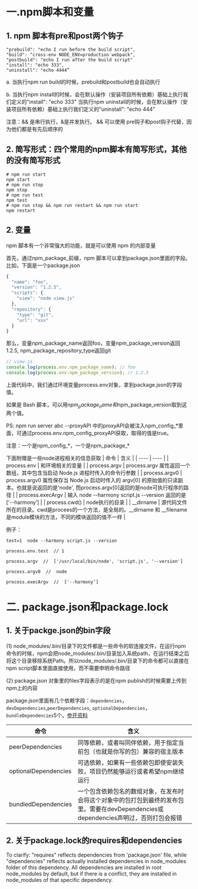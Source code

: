<!--
 * @Descripttion: 
 * @Author: yangxia
 * @Date: 2021-12-06 20:10:24
-->

# 一.npm脚本和变量

## 1. npm 脚本有pre和post两个钩子

```shell
"prebuild": "echo I run before the build script",
"build": "cross-env NODE_ENV=production webpack",
"postbuild": "echo I run after the build script"
"install": "echo 333",
"uninstall": "echo 4444”
```

a. 当执行npm run build的时候，prebuild和postbuild也会自动执行

b. 当执行npm install的时候，会在默认操作（安装项目所有依赖）基础上执行我们定义的"install": "echo 333"
当执行npm uninstall的时候，会在默认操作（安装项目所有依赖）基础上执行我们定义的”uninstall": "echo 444”

注意：&& 是串行执行，&是并发执行。 && 可以使用 pre钩子和post钩子代替，因为他们都是有先后顺序的

## 2. 简写形式：四个常用的npm脚本有简写形式，其他的没有简写形式

```shell
# npm run start
npm start
# npm run stop
npm stop
# npm run test
npm test
# npm run stop && npm run restart && npm run start
npm restart
```

## 2. 变量

npm 脚本有一个非常强大的功能，就是可以使用 npm 的内部变量

首先，通过npm_package_前缀，npm 脚本可以拿到package.json里面的字段。比如，下面是一个package.json

```javascript
{
  "name": "foo", 
  "version": "1.2.5",
  "scripts": {
    "view": "node view.js"
  },
  "repository": {
    "type": "git",
    "url": "xxx"
  }
}
```

那么，变量npm_package_name返回foo，变量npm_package_version返回1.2.5, npm_package_repository_type返回git

```javascript
// view.js
console.log(process.env.npm_package_name); // foo
console.log(process.env.npm_package_version); // 1.2.5
```

上面代码中，我们通过环境变量process.env对象，拿到package.json的字段值。

如果是 Bash 脚本，可以用$npm_package_name和$npm_package_version取到这两个值。

PS:  npm run server abc --proxyAPI  中的proxyAPI会被注入npm_config_*里面，可通过process.env.npm_config_proxyAPI获取，取得的值是true。

注意：一个是npm_config_\*，一个是npm_package_\*

下面附赠是一些node进程相关的信息获取
|  命令   | 含义  |
|  ----  | ----  |
| process.env  | 和环境相关的变量 |
| process.argv  | process.argv 属性返回一个数组，其中包含当启动 Node.js 进程时传入的命令行参数 |
| process.argv0  | process.argv0 属性保存当 Node.js 启动时传入的 argv[0] 的原始值的只读副本。也就是说返回的是'node', 而process.argv[0]返回的是node可执行程序的路径 |
| process.execArgv  | 输入 node --harmony script.js --version 返回的是['--harmony’] |
| process.cwd()  | node执行的目录 |
| __dirname  | 源代码文件所在的目录。cwd是procees的一个方法，是全局的。__dirname 和 __filename 是module模块的方法，不同的模块返回的值不一样 |

例子：

```shell
test=1  node --harmony script.js --version

process.env.test  // 1

process.argv  //  ['/usr/local/bin/node', 'script.js', '--version']

process.argv0  //  node

process.execArgv  //  ['--harmony’]
```

# 二. package.json和package.lock

## 1. 关于packge.json的bin字段

(1) node_modules/.bin/目录下的文件都是一些命令的软连接文件，在运行npm 命令的时候，npm会把node_modules/.bin/目录加入系统path，在运行结束之后将这个目录移除系统Path。所以node_modules/.bin/目录下的命令都可以直接在npm script脚本里面直接使用，而不需要申明命令路径

(2) package.json 对象里的files字段表示的是在npm publish的时候需要上传到npm上的内容

package.json里面有几个依赖字段：``dependencies``，``devDependencies``,``peerDependencies``, ``optionalDependencies``， ``bundleDependencies``5个。[参开资料](https://juejin.cn/post/6844903501882097677)

|  命令   | 含义  |
|  ----  | ----  |
| peerDependencies  | 同等依赖，或者叫同伴依赖，用于指定当前包（也就是你写的包）兼容的宿主版本 |
| optionalDependencies  | 可选依赖，如果有一些依赖包即使安装失败，项目仍然能够运行或者希望npm继续运行 |
| bundledDependencies  | 一个包含依赖包名的数组对象，在发布时会将这个对象中的包打包到最终的发布包里。需要在devDependencies或dependencies声明过，否则打包会报错 |

## 2. 关于package.lock的requires和dependencies

To clarify: "requires" reflects dependencies from 'package.json' file, while "dependencies" reflects actually installed dependencies in node_modules folder of this dependency. All dependencies are installed in root node_modules by default, but if there is a conflict, they are installed in node_modules of that specific dependency.
